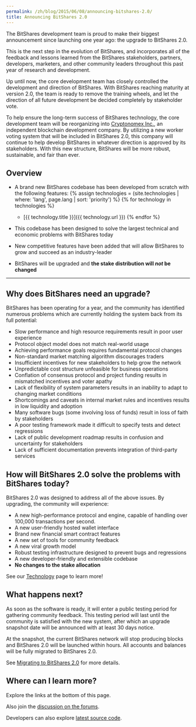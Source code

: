 ```yaml
---
permalink: /zh/blog/2015/06/08/announcing-bitshares-2.0/
title: Announcing BitShares 2.0
---
```


The BitShares development team is proud to make their biggest announcement since launching one year ago: the upgrade to
BitShares 2.0.

This is the next step in the evolution of BitShares, and incorporates all of the feedback and lessons learned from the
BitShares stakeholders, partners, developers, marketers, and other community leaders throughout this past year of
research and development.

<!--more-->

Up until now, the core development team has closely controlled the development and direction of BitShares. With
BitShares reaching maturity at version 2.0, the team is ready to remove the training wheels, and let the direction of
all future development be decided completely by stakeholder vote.

To help ensure the long-term success of BitShares technology, the core development team will be reorganizing into
[Cryptonomex Inc.](http://www.cryptonomex.com/), an independent blockchain development company. By utilizing a new
worker voting system that will be included in BitShares 2.0, this company will continue to help develop BitShares in
whatever direction is approved by its stakeholders. With this new structure, BitShares will be more robust, sustainable,
and fair than ever.

## Overview
- A brand new BitShares codebase has been developed from scratch with the following features:
{% assign technologies = (site.technologies | where: 'lang', page.lang | sort: 'priority') %}
{% for technology in technologies  %}
  - [{{ technology.title }}]({{ technology.url }})
{% endfor %}

- This codebase has been designed to solve the largest technical and economic problems with BitShares today
- New competitive features have been added that will allow BitShares to grow and succeed as an industry-leader
- BitShares will be upgraded and **the stake distribution will *not* be changed**

--------

## Why does BitShares need an upgrade?

BitShares has been operating for a year, and the community has identified numerous problems which are currently holding
the system back from its full potential:

- Slow performance and high resource requirements result in poor user experience
- Protocol object model does not match real-world usage
- Achieving performance goals requires fundamental protocol changes
- Non-standard market matching algorithm discourages traders
- Insufficient incentives for new stakeholders to help grow the network
- Unpredictable cost structure unfeasible for business operations
- Conflation of consensus protocol and project funding results in mismatched incentives and voter apathy
- Lack of flexibility of system parameters results in an inability to adapt to changing market conditions
- Shortcomings and caveats in internal market rules and incentives results in low liquidity and adoption
- Many software bugs (some involving loss of funds) result in loss of faith by stakeholders
- A poor testing framework made it difficult to specify tests and detect regressions
- Lack of public development roadmap results in confusion and uncertainty for stakeholders
- Lack of sufficient documentation prevents integration of third-party services

## How will BitShares 2.0 solve the problems with BitShares today?

BitShares 2.0 was designed to address all of the above issues. By upgrading, the community will experience:

- A new high-performance protocol and engine, capable of handling over 100,000 transactions per second.
- A new user-friendly hosted wallet interface
- Brand new financial smart contract features
- A new set of tools for community feedback
- A new viral growth model
- Robust testing infrastructure designed to prevent bugs and regressions
- A new developer-friendly and extensible codebase
- **No changes to the stake allocation**

See our [Technology](/technology) page to learn more!

## What happens next?

As soon as the software is ready, it will enter a public testing period for gathering community feedback. This testing
period will last until the community is satisfied with the new system, after which an upgrade snapshot date will be
announced with at least 30 days notice.

At the snapshot, the current BitShares network will stop producing blocks and BitShares 2.0 will be launched within
hours. All accounts and balances will be fully migrated to BitShares 2.0.

See [Migrating to BitShares 2.0](/blog/2015/06/08/migrating-to-bitshares-2.0/) for more details.

## Where can I learn more?

Explore the links at the bottom of this page.

Also join the [discussion on the forums](https://bitsharestalk.org/index.php/board,5.0.html).

Developers can also explore [latest source code](https://github.com/cryptonomex/graphene).
